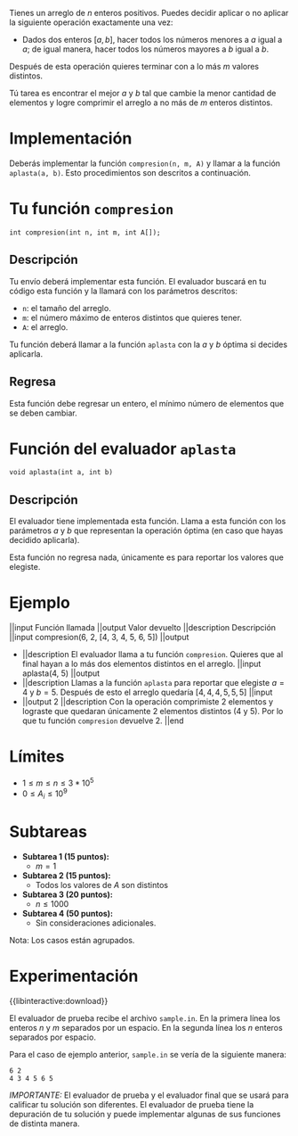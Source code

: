 Tienes un arreglo de $n$ enteros positivos. Puedes decidir aplicar o no aplicar la siguiente operación exactamente una vez:

- Dados dos enteros $[a, b]$, hacer todos los números menores a $a$ igual a $a$; de igual manera, hacer todos los números mayores a $b$ igual a $b$.

Después de esta operación quieres terminar con a lo más $m$ valores distintos.

Tú tarea es encontrar el mejor $a$ y $b$ tal que cambie la menor cantidad de elementos y logre comprimir el arreglo a no más de $m$ enteros distintos.

# Implementación

Deberás implementar la función `compresion(n, m, A)` y llamar a la función `aplasta(a, b)`. Esto procedimientos son descritos a continuación.

# Tu función `compresion`

`int compresion(int n, int m, int A[]);`

## Descripción

Tu envío deberá implementar esta función. El evaluador buscará en tu código esta función y la llamará con los parámetros descritos:

- `n`: el tamaño del arreglo.
- `m`: el número máximo de enteros distintos que quieres tener.
- `A`: el arreglo.

Tu función deberá llamar a la función `aplasta` con la $a$ y $b$ óptima si decides aplicarla.

## Regresa

Esta función debe regresar un entero, el mínimo número de elementos que se deben cambiar.

# Función del evaluador `aplasta`

`void aplasta(int a, int b)`

## Descripción

El evaluador tiene implementada esta función. Llama a esta función con los parámetros $a$ y $b$ que representan la operación óptima (en caso que hayas decidido aplicarla).

Esta función no regresa nada, únicamente es para reportar los valores que elegiste.

# Ejemplo

||input
Función llamada
||output
Valor devuelto
||description
Descripción
||input
compresion(6, 2, [4, 3, 4, 5, 6, 5])
||output

- ||description
  El evaluador llama a tu función `compresion`. Quieres que al final hayan a lo más dos elementos distintos en el arreglo.
  ||input
  aplasta(4, 5)
  ||output
- ||description
  Llamas a la función `aplasta` para reportar que elegiste $a = 4$ y $b = 5$.
  Después de esto el arreglo quedaría $[4, 4, 4, 5, 5, 5]$
  ||input
- ||output
  2
  ||description
  Con la operación comprimiste 2 elementos y lograste que quedaran únicamente 2 elementos distintos ($4$ y $5$).
  Por lo que tu función `compresion` devuelve 2.
  ||end

# Límites

- $1 \leq m \leq n \leq 3*10^5$
- $0 \leq A_i \leq 10^9$

# Subtareas

- **Subtarea 1 (15 puntos):**
  - $m = 1$
- **Subtarea 2 (15 puntos):**
  - Todos los valores de $A$ son distintos
- **Subtarea 3 (20 puntos):**
  - $n \leq 1000$
- **Subtarea 4 (50 puntos):**
  - Sin consideraciones adicionales.

Nota: Los casos están agrupados.

# Experimentación

{{libinteractive:download}}

El evaluador de prueba recibe el archivo `sample.in`. En la primera línea los enteros $n$ y $m$ separados por un espacio. En la segunda línea los $n$ enteros separados por espacio.

Para el caso de ejemplo anterior, `sample.in` se vería de la siguiente manera:

```
6 2
4 3 4 5 6 5
```

_IMPORTANTE:_ El evaluador de prueba y el evaluador final que se usará para calificar tu solución son diferentes. El evaluador de prueba tiene la depuración de tu solución y puede implementar algunas de sus funciones de distinta manera.
